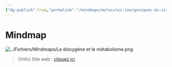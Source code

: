 ```yaml
---
{"dg-publish":true,"permalink":"/mindmaps/molecules-inorganiques-du-vivant-le-dioxygene/","tags":["mindmaps"],"noteIcon":"2"}
---
```


# Mindmap
![../Fichiers/Mindmaps/Le dioxygène et le métabolisme.png](/img/user/Fichiers/Mindmaps/Le%20dioxyg%C3%A8ne%20et%20le%20m%C3%A9tabolisme.png)
> [!info] Site web : [cliquez ici]()

